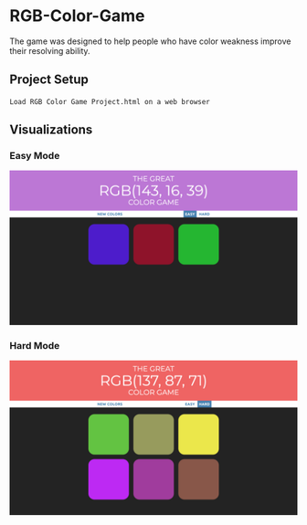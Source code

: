 # RGB-Color-Game
The game was designed to help people who have color weakness improve their resolving ability.


## Project Setup
```
Load RGB Color Game Project.html on a web browser
```


## Visualizations

### Easy Mode
![Easy Mode](https://github.com/Yrh7383111/RGB-Color-Game/blob/master/Easy%20Mode.png)

### Hard Mode
![Hard Mode](https://github.com/Yrh7383111/RGB-Color-Game/blob/master/Hard%20Mode.png)
